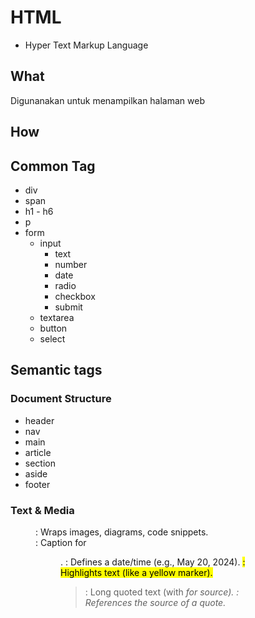 # HTML

- Hyper Text Markup Language

## What

Digunanakan untuk menampilkan halaman web

## How

## Common Tag

- div
- span
- h1 - h6
- p
- form
  - input
    - text
    - number
    - date
    - radio
    - checkbox
    - submit
  - textarea
  - button
  - select

## Semantic tags

### Document Structure

- header
- nav
- main
- article
- section
- aside
- footer

### Text & Media

<figure>      : Wraps images, diagrams, code snippets.
<figcaption>  : Caption for <figure>.
<time>       : Defines a date/time (e.g., <time datetime="2024-05-20">May 20, 2024</time>).
<mark>       : Highlights text (like a yellow marker).
<blockquote> : Long quoted text (with <cite> for source).
<cite>       : References the source of a quote.
